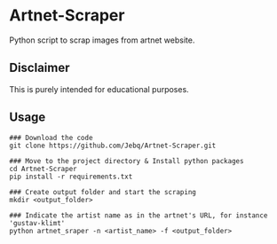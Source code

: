 # Artnet-Scraper
Python script to scrap images from artnet website.

## Disclaimer

This is purely intended for educational purposes.

## Usage

```
### Download the code
git clone https://github.com/Jebq/Artnet-Scraper.git

### Move to the project directory & Install python packages
cd Artnet-Scraper
pip install -r requirements.txt

### Create output folder and start the scraping
mkdir <output_folder>

### Indicate the artist name as in the artnet's URL, for instance 'gustav-klimt'
python artnet_sraper -n <artist_name> -f <output_folder>
```